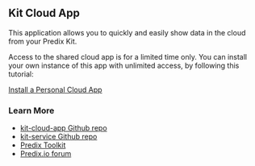 ## Kit Cloud App
This application allows you to quickly and easily show data in the cloud from your Predix Kit.

Access to the shared cloud app is for a limited time only. You can install your own instance of this app with unlimited access, by following this tutorial:

[Install a Personal Cloud App](https://www.predix.io/resources/tutorials/tutorial-details.html?tutorial_id=1475&tag=2365&journey=Predix%20Developer%20Kit)

### Learn More
* [kit-cloud-app Github repo](https://github.com/predixdev/kit-cloud-app)
* [kit-service Github repo](https://github.com/predixdev/kit-service)
* [Predix Toolkit](https://predix-toolkit.run.aws-usw02-pr.ice.predix.io/)
* [Predix.io forum](https://forum.predix.io)